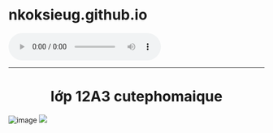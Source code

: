 # nkoksieug.github.io
<!DOCTYPE html>
<html>
<body>
    <audio controls>
        <source src="https://zingmp3.vn/bai-hat/Dung-Bo-Lo-Dang-Thanh-Tuyen/ZZBU7WFB.html">
    </audio>
</body>
</html>
<hr>
<span><center><h1>lớp 12A3 cutephomaique</h1></center></span>

![image](https://github.com/nkoksieug/nkoksieug.github.io/assets/146081606/4ff1c575-01c3-41c1-8527-29653650df07)
<img src="
https://scontent.fvca1-4.fna.fbcdn.net/v/t1.15752-9/348363060_661355855828476_9007395381971272278_n.jpg?_nc_cat=109&ccb=1-7&_nc_sid=ae9488&_nc_ohc=qbBEmkuZidoAX912rYs&_nc_ht=scontent.fvca1-4.fna&oh=03_AdT-VOn_KefPp9B81FF-P5oVa9ELRKvPT9uE8rX4uI4Ybw&oe=653B1B92">
<h2><i></i></h2>

